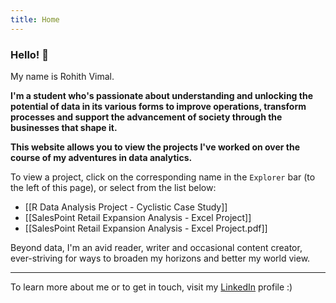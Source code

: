 ```yaml
---
title: Home
---
```

### Hello! 👋

My name is Rohith Vimal.

**I'm a student who's passionate about understanding and unlocking the potential of data in its various forms to improve operations, transform processes and support the advancement of society through the businesses that shape it.**  

**This website allows you to view the projects I've worked on over the course of my adventures in data analytics.**

To view a project, click on the corresponding name in the `Explorer` bar (to the left of this page), or select from the list below:

- [[R Data Analysis Project - Cyclistic Case Study]]
- [[SalesPoint Retail Expansion Analysis - Excel Project]]
- [[SalesPoint Retail Expansion Analysis - Excel Project.pdf]]
  
Beyond data, I'm an avid reader, writer and occasional content creator, ever-striving for ways to broaden my horizons and better my world view.

---
 
 To learn more about me or to get in touch, visit my [LinkedIn](https://www.linkedin.com/in/rohith-vim/) profile :)
